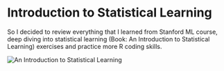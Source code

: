# Introduction to Statistical Learning

So I decided to review everything that I learned from Stanford ML course, deep diving into statistical learning (Book: An Introduction to Statistical Learning) exercises and practice more R coding skills.

![An Introduction to Statistical Learning](https://products-images.di-static.com/image/gareth-james-an-introduction-to-statistical-learning-with-applications-in-r/9781461471370-475x500-1.jpg "An Introduction to Statistical Learning")
